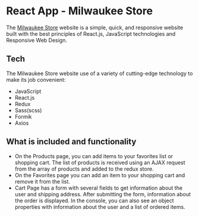 # React App - Milwaukee Store

The <a href="https://serhiisav.github.io/milwaukee-store-app" target="_blank">Milwaukee Store</a> website is a simple, quick, and responsive website built with the best principles of React.js, JavaScript technologies and Responsive Web Design.

## Tech

The Milwaukee Store website use of a variety of cutting-edge technology to make its job convenient:

- JavaScript
- React.js
- Redux
- Sass(scss)
- Formik
- Axios

## What is included and functionality

- On the Products page, you can add items to your favorites list or shopping cart. The list of products is received using an AJAX request from the array of products and added to the redux store.
- On the Favorites page you can add an item to your shopping cart and remove it from the list.
- Cart Page has a form with several fields to get information about the user and shipping address. After submitting the form, information about the order is displayed. In the console, you can also see an object properties with information about the user and a list of ordered items.
